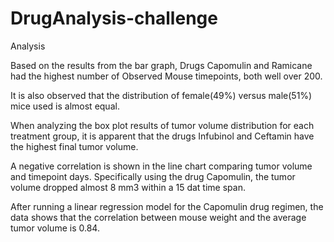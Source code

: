 # DrugAnalysis-challenge

Analysis

Based on the results from the bar graph, Drugs Capomulin and Ramicane had the highest number of Observed Mouse timepoints, both well over 200. 

It is also observed that the distribution of female(49%) versus male(51%) mice used is almost equal. 

When analyzing the box plot results of tumor volume distribution for each treatment group, it is apparent that the drugs Infubinol and Ceftamin have the highest final tumor volume. 

A negative correlation is shown in the line chart comparing tumor volume and timepoint days. Specifically using the drug Capomulin, the tumor volume dropped almost 8 mm3 within a 15 dat time span. 

After running a linear regression model for the Capomulin drug regimen, the data shows that the correlation between mouse weight and the average tumor volume is 0.84. 
